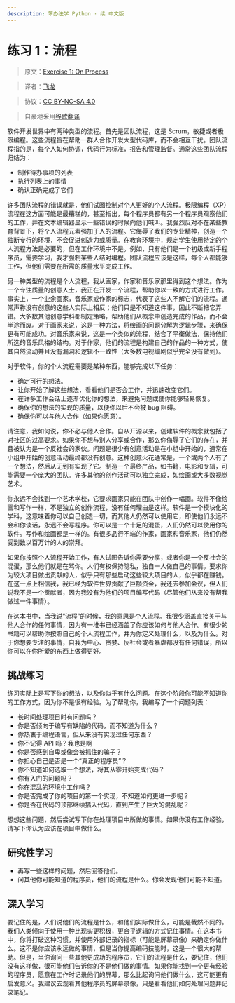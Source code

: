 ```yaml
---
description: 笨办法学 Python · 续 中文版
---
```


# 练习 1：流程

> 原文：[Exercise 1: On Process](https://learncodethehardway.org/more-python-book/ex1.html)

> 译者：[飞龙](https://github.com/wizardforcel)

> 协议：[CC BY-NC-SA 4.0](http://creativecommons.org/licenses/by-nc-sa/4.0/)

> 自豪地采用[谷歌翻译](https://translate.google.cn/)

软件开发世界中有两种类型的流程。首先是团队流程，这是 Scrum，敏捷或者极限编程。这些流程旨在帮助一群人合作开发大型代码库，而不会相互干扰。团队流程指的是，每个人如何协调，代码行为标准，报告和管理监督。通常这些团队流程归结为：

+   制作待办事项的列表
+   执行列表上的事情
+   确认正确完成了它们

许多团队流程的错误就是，他们试图控制对个人更好的个人流程。极限编程（XP）流程在这方面可能是最糟糕的，甚至指出，每个程序员都有另一个程序员观察他们的工作，并在文本编辑器显示一些错误的时候向他们喊叫。我强烈反对不在某些教育背景下，将个人流程元素强加于人的流程。它侮辱了我们的专业精神，创造一个独断专行的环境，不会促进创造力或质量。在教育环境中，规定学生使用特定的个人流程方法是必要的，但在工作环境中不是。例如，只有他们是一个初级或新手程序员，需要学习，我才强制某些人结对编程。团队流程应该是这样，每个人都能够工作，但他们需要在所需的质量水平完成工作。

另一种类型的流程是个人流程，我从画家，作家和音乐家那里得到这个想法。作为一个专注质量的创意人士，我正在开发一个流程，帮助你以一致的方式进行工作。事实上，一个业余画家，音乐家或作家的标志，代表了这些人不解它们的流程。通常声称没有创意的这些人实际上相反；他们只是不知道这件事，因此不断把它弄错。大多数其他创意学科都制定策略，帮助他们从概念中创造完成的作品，而不会半途而废。对于画家来说，这是一种方法，将绘画的问题分解为逻辑步骤，来确保更有可能成功。对音乐家来说，这是一个类似的流程，结合了平衡做法，保持他们所选的音乐风格的结构。对于作家，他们的流程是构建自己的作品的一种方式，使其自然流动并且没有漏洞和逻辑不一致性（大多数电视编剧似乎完全没有做到）。

对于软件，你的个人流程需要是某种东西，能够完成以下任务：

+   确定可行的想法。
+   让你开始了解这些想法，看看他们是否会工作，并迅速改变它们。
+   在许多工作会话上逐渐优化你的想法，来避免问题或使你能够轻易恢复。
+   确保你的想法的实现的质量，以便你以后不会被 bug 阻碍。
+   确保你可以与他人合作（如果你愿意）。

请注意，我如何说，你不必与他人合作。自从开源以来，创建软件的概念就包括了对社区的过高要求。如果你不想与别人分享或合作，那么你侮辱了它们的存在，并且被认为是一个反社会的家伙。问题是很少有创意活动是在小组中开始的，通常在小组中开始的创意活动最终都没有创意。这种创意火花通常是，一个或两个人有了一个想法，然后从无到有实现了它。制造一个最终产品，如书籍，电影和专辑，可能需要一个庞大的团队。许多其他的创作活动可以独立完成，如绘画或大多数视觉艺术。

你永远不会找到一个艺术学校，它要求画家只能在团队中创作一幅画。软件不像绘画和写作一样，不是独立的创作流程，没有任何理由是这样。软件是一个模块化的学科，这意味着你可以自己创造一切，而其他人仍然可以使用它，即使他们永远不会和你谈话，永远不会写程序。你可以是一个十足的混蛋，人们仍然可以使用你的软件。写作和绘画都是一样的。有很多品行不端的作家，画家和音乐家，他们仍然受到数以百万计的人的崇拜。

如果你按照个人流程开始工作，有人试图告诉你需要分享，或者你是一个反社会的混蛋，那么他们就是在骂你。人们有权保持隐私，独自一人做自己的事情。要求你为较大项目做出贡献的人，似乎只有那些启动这些较大项目的人，似乎都在赚钱。在这一点上相信我，我已经为软件世界贡献了巨额资金，我还去参加会议，但人们说我不是一个贡献者，因为我没有为他们的项目编写代码（尽管他们从来没有帮我做过一件事情）。

在这本书中，当我说“流程”的时候，我的意思是个人流程。我很少涵盖直接关于与他人合作的任何事情，因为有一堆书已经涵盖了你应该如何与他人合作。有很少的书籍可以帮助你按照自己的个人流程工作，并为你定义处理什么，以及为什么。对于你想要专注的事情，自我为中心、贪婪、反社会或者暴虐都没有任何错误，所以你可以在你所爱的东西上做得更好。

## 挑战练习

练习实际上是写下你的想法，以及你似乎有什么问题。在这个阶段你可能不知道你的工作方式，因为你不是很有经验。为了帮助你，我编写了一个问题列表：

+   长时间处理项目时有问题吗？
+   你是否倾向于编写有缺陷的代码，而不知道为什么？
+   你热衷于编程语言，但从来没有实现过任何东西？
+   你不记得 API 吗？我也是啊
+   你是否感到自卑或像会被抓住的骗子？
+   你担心自己是否是一个“真正的程序员”？
+   你不知道如何选取一个想法，将其从零开始变成代码？
+   你有入门的问题吗？
+   你在混乱的环境中工作吗？
+   你是否完成了你的项目的第一个实现，不知道如何更进一步呢？
+   你是否在代码的顶部继续插入代码，直到产生了巨大的混乱呢？

想想这些问题，然后尝试写下你在处理项目中所做的事情。如果你没有工作经验，请写下你认为应该在项目中做什么。

## 研究性学习

+   再写一些这样的问题，然后回答他们。
+   问其他你可能知道的程序员，他们的流程是什么。你会发现他们可能不知道。

## 深入学习

要记住的是，人们说他们的流程是什么，和他们实际做什么，可能是截然不同的。我们人类倾向于使用一种比现实更积极，更合乎逻辑的方式记住事情。在这本书中，你将打破这种习惯，并使用外部记录的指标（可能是屏幕录像）来确定你做什么。这不是你应该永远做的事情，但是当你提高编码技能时，这是一个很大的帮助。但是，当你询问一些其他更成功的程序员，它们的流程是什么，要记住，他们没有这样做，很可能他们告诉你的不是他们做的事情。如果你能找到一个更有经验的程序员，愿意在工作时记录他们的屏幕，那么比起询问他们做什么，这可能更有启发意义。我建议去观看其他程序员的屏幕录像，只是看看他们如何处理问题并记录笔记。

